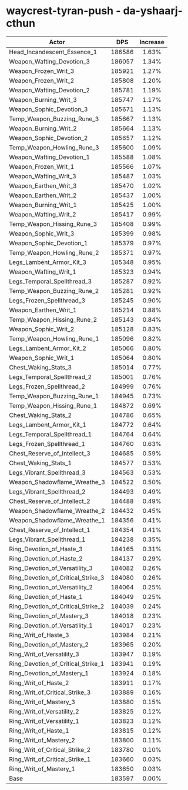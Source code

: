 # waycrest-tyran-push - da-yshaarj-cthun
| Actor | DPS | Increase |
|---|:---:|:---:|
|Head_Incandescent_Essence_1|186586|1.63%|
|Weapon_Wafting_Devotion_3|186057|1.34%|
|Weapon_Frozen_Writ_3|185921|1.27%|
|Weapon_Frozen_Writ_2|185808|1.20%|
|Weapon_Wafting_Devotion_2|185781|1.19%|
|Weapon_Burning_Writ_3|185747|1.17%|
|Weapon_Sophic_Devotion_3|185671|1.13%|
|Temp_Weapon_Buzzing_Rune_3|185667|1.13%|
|Weapon_Burning_Writ_2|185664|1.13%|
|Weapon_Sophic_Devotion_2|185657|1.12%|
|Temp_Weapon_Howling_Rune_3|185600|1.09%|
|Weapon_Wafting_Devotion_1|185588|1.08%|
|Weapon_Frozen_Writ_1|185566|1.07%|
|Weapon_Wafting_Writ_3|185487|1.03%|
|Weapon_Earthen_Writ_3|185470|1.02%|
|Weapon_Earthen_Writ_2|185437|1.00%|
|Weapon_Burning_Writ_1|185425|1.00%|
|Weapon_Wafting_Writ_2|185417|0.99%|
|Temp_Weapon_Hissing_Rune_3|185408|0.99%|
|Weapon_Sophic_Writ_3|185399|0.98%|
|Weapon_Sophic_Devotion_1|185379|0.97%|
|Temp_Weapon_Howling_Rune_2|185371|0.97%|
|Legs_Lambent_Armor_Kit_3|185348|0.95%|
|Weapon_Wafting_Writ_1|185323|0.94%|
|Legs_Temporal_Spellthread_3|185287|0.92%|
|Temp_Weapon_Buzzing_Rune_2|185281|0.92%|
|Legs_Frozen_Spellthread_3|185245|0.90%|
|Weapon_Earthen_Writ_1|185214|0.88%|
|Temp_Weapon_Hissing_Rune_2|185143|0.84%|
|Weapon_Sophic_Writ_2|185128|0.83%|
|Temp_Weapon_Howling_Rune_1|185096|0.82%|
|Legs_Lambent_Armor_Kit_2|185066|0.80%|
|Weapon_Sophic_Writ_1|185064|0.80%|
|Chest_Waking_Stats_3|185014|0.77%|
|Legs_Temporal_Spellthread_2|185001|0.76%|
|Legs_Frozen_Spellthread_2|184999|0.76%|
|Temp_Weapon_Buzzing_Rune_1|184945|0.73%|
|Temp_Weapon_Hissing_Rune_1|184872|0.69%|
|Chest_Waking_Stats_2|184786|0.65%|
|Legs_Lambent_Armor_Kit_1|184772|0.64%|
|Legs_Temporal_Spellthread_1|184764|0.64%|
|Legs_Frozen_Spellthread_1|184760|0.63%|
|Chest_Reserve_of_Intellect_3|184685|0.59%|
|Chest_Waking_Stats_1|184577|0.53%|
|Legs_Vibrant_Spellthread_3|184563|0.53%|
|Weapon_Shadowflame_Wreathe_3|184522|0.50%|
|Legs_Vibrant_Spellthread_2|184493|0.49%|
|Chest_Reserve_of_Intellect_2|184488|0.49%|
|Weapon_Shadowflame_Wreathe_2|184432|0.45%|
|Weapon_Shadowflame_Wreathe_1|184356|0.41%|
|Chest_Reserve_of_Intellect_1|184354|0.41%|
|Legs_Vibrant_Spellthread_1|184238|0.35%|
|Ring_Devotion_of_Haste_3|184165|0.31%|
|Ring_Devotion_of_Haste_2|184137|0.29%|
|Ring_Devotion_of_Versatility_3|184082|0.26%|
|Ring_Devotion_of_Critical_Strike_3|184080|0.26%|
|Ring_Devotion_of_Versatility_2|184064|0.25%|
|Ring_Devotion_of_Haste_1|184049|0.25%|
|Ring_Devotion_of_Critical_Strike_2|184039|0.24%|
|Ring_Devotion_of_Mastery_3|184018|0.23%|
|Ring_Devotion_of_Versatility_1|184017|0.23%|
|Ring_Writ_of_Haste_3|183984|0.21%|
|Ring_Devotion_of_Mastery_2|183965|0.20%|
|Ring_Writ_of_Versatility_3|183947|0.19%|
|Ring_Devotion_of_Critical_Strike_1|183941|0.19%|
|Ring_Devotion_of_Mastery_1|183924|0.18%|
|Ring_Writ_of_Haste_2|183911|0.17%|
|Ring_Writ_of_Critical_Strike_3|183889|0.16%|
|Ring_Writ_of_Mastery_3|183880|0.15%|
|Ring_Writ_of_Versatility_2|183825|0.12%|
|Ring_Writ_of_Versatility_1|183823|0.12%|
|Ring_Writ_of_Haste_1|183815|0.12%|
|Ring_Writ_of_Mastery_2|183800|0.11%|
|Ring_Writ_of_Critical_Strike_2|183780|0.10%|
|Ring_Writ_of_Critical_Strike_1|183660|0.03%|
|Ring_Writ_of_Mastery_1|183650|0.03%|
|Base|183597|0.00%|
